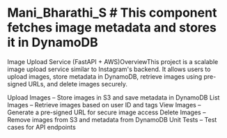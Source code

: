 # Mani_Bharathi_S # This component fetches image metadata and stores it in DynamoDB


Image Upload Service (FastAPI + AWS)OverviewThis project is a scalable image upload service similar to Instagram's backend. It allows users to upload images, store metadata in DynamoDB, retrieve images using pre-signed URLs, and delete images securely.


Upload Images – Store images in S3 and save metadata in DynamoDB
List Images – Retrieve images based on user ID and tags
View Images – Generate a pre-signed URL for secure image access
Delete Images – Remove images from S3 and metadata from DynamoDB
Unit Tests – Test cases for API endpoints
